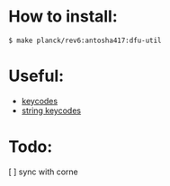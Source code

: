 # How to install:
  ```console
  $ make planck/rev6:antosha417:dfu-util
  ```
# Useful:
  * [keycodes](https://docs.qmk.fm/#/keycodes)
  * [string keycodes](https://github.com/qmk/qmk_firmware/blob/master/quantum/send_string_keycodes.h)

# Todo:
  [ ] sync with corne


